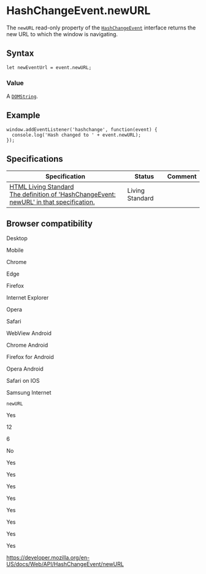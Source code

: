 HashChangeEvent.newURL
======================

The `newURL` read-only property of the [`HashChangeEvent`](../hashchangeevent) interface returns the new URL to which the window is navigating.

Syntax
------

    let newEventUrl = event.newURL;

### Value

A [`DOMString`](../domstring).

Example
-------

    window.addEventListener('hashchange', function(event) {
      console.log('Hash changed to ' + event.newURL);
    });

Specifications
--------------

<table><thead><tr class="header"><th>Specification</th><th>Status</th><th>Comment</th></tr></thead><tbody><tr class="odd"><td><a href="https://html.spec.whatwg.org/multipage/#dom-hashchangeevent-newurl">HTML Living Standard<br />
<span class="small">The definition of 'HashChangeEvent: newURL' in that specification.</span></a></td><td><span class="spec-living">Living Standard</span></td><td></td></tr></tbody></table>

Browser compatibility
---------------------

Desktop

Mobile

Chrome

Edge

Firefox

Internet Explorer

Opera

Safari

WebView Android

Chrome Android

Firefox for Android

Opera Android

Safari on IOS

Samsung Internet

`newURL`

Yes

12

6

No

Yes

Yes

Yes

Yes

Yes

Yes

Yes

Yes

<a href="https://developer.mozilla.org/en-US/docs/Web/API/HashChangeEvent/newURL" class="_attribution-link">https://developer.mozilla.org/en-US/docs/Web/API/HashChangeEvent/newURL</a>
